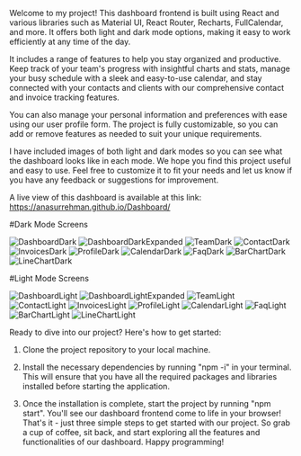 Welcome to my project! This dashboard frontend is built using React and various libraries such as Material UI, React Router, Recharts, FullCalendar, and more. It offers both light and dark mode options, making it easy to work efficiently at any time of the day.

It includes a range of features to help you stay organized and productive. Keep track of your team's progress with insightful charts and stats, manage your busy schedule with a sleek and easy-to-use calendar, and stay connected with your contacts and clients with our comprehensive contact and invoice tracking features.

You can also manage your personal information and preferences with ease using our user profile form. The project is fully customizable, so you can add or remove features as needed to suit your unique requirements.

I have included images of both light and dark modes so you can see what the dashboard looks like in each mode. We hope you find this project useful and easy to use. Feel free to customize it to fit your needs and let us know if you have any feedback or suggestions for improvement.

A live view of this dashboard is available at this link:
https://anasurrehman.github.io/Dashboard/

#Dark Mode Screens

![DashboardDark](https://github.com/AnasurRehman/Dashboard/assets/52008256/ca4f9a72-f397-48a1-8958-487c92f87385)
![DashboardDarkExpanded](https://github.com/AnasurRehman/Dashboard/assets/52008256/fd75749b-8c23-4581-a430-1a8aac1de4dc)
![TeamDark](https://github.com/AnasurRehman/Dashboard/assets/52008256/f2b9c5dc-46c1-4d83-ab5e-800965c15a18)
![ContactDark](https://github.com/AnasurRehman/Dashboard/assets/52008256/5d2aeff4-2e22-40fc-a9d3-5292110ffec9)
![InvoicesDark](https://github.com/AnasurRehman/Dashboard/assets/52008256/52d670e3-104f-4c04-9e7d-439fc56de5a3)
![ProfileDark](https://github.com/AnasurRehman/Dashboard/assets/52008256/760b5057-586e-4704-878d-8c29156a09a9)
![CalendarDark](https://github.com/AnasurRehman/Dashboard/assets/52008256/d56bda36-4cc9-4129-b59d-71471639f6e1)
![FaqDark](https://github.com/AnasurRehman/Dashboard/assets/52008256/0136d6f1-8abb-4d00-963c-282a12f5d361)
![BarChartDark](https://github.com/AnasurRehman/Dashboard/assets/52008256/427cecc4-7799-4cf5-a9b6-80625c9a3610)
![LineChartDark](https://github.com/AnasurRehman/Dashboard/assets/52008256/cc9315cc-6248-4156-9df1-1841db5323c6)


#Light Mode Screens

![DashboardLight](https://github.com/AnasurRehman/Dashboard/assets/52008256/fcba0ac1-cb9f-4435-a0a2-7827893d6adb)
![DashboardLightExpanded](https://github.com/AnasurRehman/Dashboard/assets/52008256/644c447f-e352-47aa-808f-1135bf863583)
![TeamLight](https://github.com/AnasurRehman/Dashboard/assets/52008256/3f447ccc-9a36-4447-8194-66745f2351ef)
![ContactLight](https://github.com/AnasurRehman/Dashboard/assets/52008256/6fd3c622-ed39-4042-bd77-d9aa19ef849c)
![InvoicesLight](https://github.com/AnasurRehman/Dashboard/assets/52008256/3996bf04-617a-4655-a9d0-5e8a61b3834c)
![ProfileLight](https://github.com/AnasurRehman/Dashboard/assets/52008256/3a848004-091f-467c-a7f2-b99aa98af091)
![CalendarLight](https://github.com/AnasurRehman/Dashboard/assets/52008256/51d02f44-0876-4efb-a63c-00cb4db6b42c)
![FaqLight](https://github.com/AnasurRehman/Dashboard/assets/52008256/fa1715f4-4f7b-437e-ba50-8cc365a9803f)
![BarChartLight](https://github.com/AnasurRehman/Dashboard/assets/52008256/8e8949b7-185a-4bbc-8ab3-9aa9974b23e6)
![LineChartLight](https://github.com/AnasurRehman/Dashboard/assets/52008256/bf3026c7-8a28-4472-930e-7d2311da89ef)


Ready to dive into our project? Here's how to get started:

1) Clone the project repository to your local machine.

2) Install the necessary dependencies by running "npm -i" in your terminal. This will ensure that you have all the required packages and libraries installed before starting the application.

3) Once the installation is complete, start the project by running "npm start". You'll see our dashboard frontend come to life in your browser!
   That's it - just three simple steps to get started with our project. 
   So grab a cup of coffee, sit back, and start exploring all the features and functionalities of our dashboard. Happy programming!
